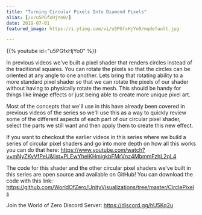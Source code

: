 ```yaml
---
title: "Turning Circular Pixels Into Diamond Pixels"
alias: [/v/u5PGfxHjYo0/]
date: 2019-07-01
featured_image: https://i.ytimg.com/vi/u5PGfxHjYo0/mqdefault.jpg

---
```


{{% youtube id="u5PGfxHjYo0" %}}

In previous videos we've built a pixel shader that renders circles instead of the traditional squares. You can rotate the pixels so that the circles can be oriented at any angle to one another. Lets bring that rotating ability to a more standard pixel shader so that we can rotate the pixels of our shader without having to physically rotate the mesh. This should be handy for things like image effects or just being able to create more unique pixel art.

Most of the concepts that we'll use in this have already been covered in previous videos of the series so we'll use this as a way to quickly review some of the different aspects of each part of our circular pixel shader, select the parts we still want and then apply them to create this new effect.

If you want to checkout the earlier videos in this series where we build a series of circular pixel shaders and go into more depth on how all this works you can do that here: https://www.youtube.com/watch?v=mNyZKyVfPeU&list=PLEwYhelKHmigkbFMrVnz4MbmmFzhL2qL4

The code for this shader and the other circular pixel shaders we've built in this series are open source and available on GitHub! You can download the code with this link:  https://github.com/WorldOfZero/UnityVisualizations/tree/master/CirclePixels

Join the World of Zero Discord Server: https://discord.gg/hU5Kq2u